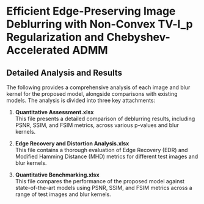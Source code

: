 # Efficient Edge-Preserving Image Deblurring with Non-Convex TV-l_p Regularization and Chebyshev-Accelerated ADMM

## Detailed Analysis and Results

The following provides a comprehensive analysis of each image and blur kernel for the proposed model, alongside comparisons with existing models. The analysis is divided into three key attachments:

1. **Quantitative Assessment.xlsx**  
   This file presents a detailed comparison of deblurring results, including PSNR, SSIM, and FSIM metrics, across various p-values and blur kernels.

2. **Edge Recovery and Distortion Analysis.xlsx**  
   This file contains a thorough evaluation of Edge Recovery (EDR) and Modified Hamming Distance (MHD) metrics for different test images and blur kernels.

3. **Quantitative Benchmarking.xlsx**  
   This file compares the performance of the proposed model against state-of-the-art models using PSNR, SSIM, and FSIM metrics across a range of test images and blur kernels.

